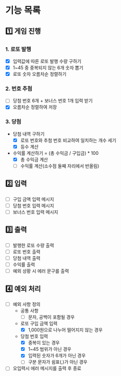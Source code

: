 # 기능 목록
## 1️⃣ 게임 진행
### 1. 로또 발행
- [x] 입력값에 따른 로또 발행 수량 구하기 
- [x] 1~45 중 중복되지 않는 6개 숫자 뽑기
- [x] 로또 숫자 오름차순 정렬하기

### 2. 번호 추첨
- [ ] 당첨 번호 6개 + 보너스 번호 1개 입력 받기
- [x] 오름차순 정렬하여 저장

### 3. 당첨 
- 당첨 내역 구하기
  - [x] 로또 번호와 추첨 번호 비교하여 일치하는 개수 세기
  - [x] 등수 계산
- 수익률 계산하기 = (총 수익금 / 구입금) * 100
  - [x] 총 수익금 계산
  - [ ] 수익률 계산(소수점 둘째 자리에서 반올림)

## 2️⃣ 입력
- [ ] 구입 금액 입력 메시지
- [ ] 당첨 번호 입력 메시지
- [ ] 보너스 번호 입력 메시지

## 3️⃣ 출력
- [ ] 발행한 로또 수량 출력
- [ ] 로또 번호 출력
- [ ] 당첨 내역 출력
- [ ] 수익률 출력
- [ ] 예외 상황 시 에러 문구를 출력

## 4️⃣ 예외 처리
- [ ] 예외 사항 정의
  - 공통 사항
    - [ ] 문자, 공백이 포함될 경우
  - 로또 구입 금액 입력
    - [x] 1,000원으로 나누어 떨어지지 않는 경우
  - 당첨 번호 입력
    - [x] 중복이 있는 경우
    - [x] 1~45 범위가 아닌 경우
    - [x] 입력된 숫자가 6개가 아닌 경우
    - [ ] 구분 문자가 쉼표(,)가 아닌 경우
- [ ] 오입력시 에러 메시지를 출력 후 종료